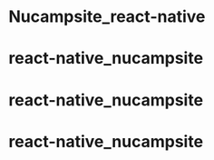 # Nucampsite_react-native
# react-native_nucampsite
# react-native_nucampsite
# react-native_nucampsite
